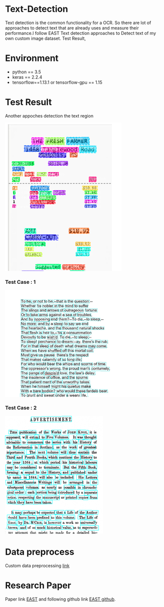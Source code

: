 # Text-Detection
Text detection is the common functionality for a OCR. So there are lot of approaches to detect text that are already uses and measure their performance.I follow EAST Text detection approaches to Detect text of my own custom image dataset.
Test Result,
# Environment
- python == 3.5
- keras == 2.2.4
- tensorflow==1.13.1 or tensorflow-gpu == 1.15

# Test Result
Another appoches detection the text region

![Test 1](log/detection.png)

### Test Case : 1
![Test 1](log/1.jpg)
### Test Case : 2
![Test 2](log/target-319x383.png)
# Data preprocess
Custom data preprocessing [link](EAST-Data-preparation.md)

# Research Paper
Paper link [EAST](https://arxiv.org/pdf/1704.03155.pdf) and following github link [EAST github](https://github.com/kurapan/EAST).
